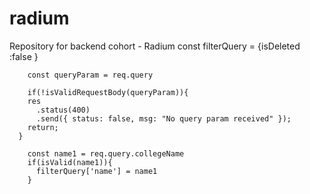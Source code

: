# radium
Repository for backend cohort - Radium
 const filterQuery = {isDeleted :false  }
       
        const queryParam = req.query
     
        if(!isValidRequestBody(queryParam)){
        res
          .status(400)
          .send({ status: false, msg: "No query param received" });
        return;
      }
      
        const name1 = req.query.collegeName
        if(isValid(name1)){
          filterQuery['name'] = name1      
        }